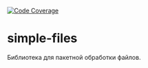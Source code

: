 [![Code Coverage](https://codecov.io/gh/vinogradsoft/simple-files/branch/master/graph/badge.svg)](https://codecov.io/gh/vinogradsoft/simple-files)

simple-files
======
Библиотека для пакетной обработки файлов.